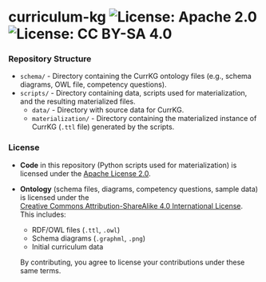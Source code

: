 # curriculum-kg ![License: Apache 2.0](https://img.shields.io/badge/License-Apache%202.0-blue.svg) ![License: CC BY-SA 4.0](https://img.shields.io/badge/License-CC%20BY--SA%204.0-lightgrey.svg)


### Repository Structure
* `schema/` - Directory containing the CurrKG ontology files (e.g., schema diagrams, OWL file, competency questions).
* `scripts/` - Directory containing data, scripts used for materialization, and the resulting materialized files.
  * `data/` - Directory with source data for CurrKG.
  * `materialization/` - Directory containing the materialized instance of CurrKG (`.ttl` file) generated by the scripts.


### License

- **Code** in this repository (Python scripts used for materialization) is licensed under the [Apache License 2.0](./LICENSE).
- **Ontology** (schema files, diagrams, competency questions, sample data) is licensed under the  
  [Creative Commons Attribution-ShareAlike 4.0 International License](./LICENSE.docs).  
  This includes:
  - RDF/OWL files (`.ttl`, `.owl`)
  - Schema diagrams (`.graphml`, `.png`)
  - Initial curriculum data  
 
  By contributing, you agree to license your contributions under these same terms.